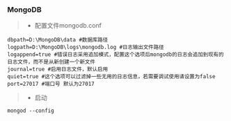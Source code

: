 ### MongoDB
> *   配置文件mongodb.conf

	dbpath=D:\MongoDB\data #数据库路径
	logpath=D:\MongoDB\logs\mongodb.log #日志输出文件路径
	logappend=true #错误日志采用追加模式，配置这个选项后mongodb的日志会追加到现有的日志文件，而不是从新创建一个新文件
	journal=true #启用日志文件，默认启用
	quiet=true #这个选项可以过滤掉一些无用的日志信息，若需要调试使用请设置为false
	port=27017 #端口号 默认为27017
> *   启动

	mongod --config 